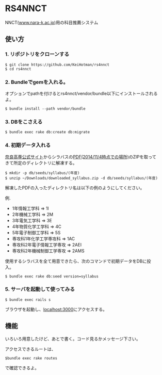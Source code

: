 # RS4NNCT

NNCT(www.nara-k.ac.jp)用の科目推薦システム

## 使い方

### 1. リポジトリをクローンする

    $ git clone https://github.com/KeiHotman/rs4nnct
    $ cd rs4nnct

### 2. Bundleでgemを入れる。

オプションでpathを付けるとrs4nnct/vendor/bundle以下にインストールされるよ。

    $ bundle install --path vendor/bundle

### 3. DBをこさえる

    $ bundle exec rake db:create db:migrate

### 4. 初期データ入れる

[奈良高専公式サイト](http://www.nara-k.ac.jp/)からシラバスの[PDF(2014/11/4時点での場所)](http://www.nara-k.ac.jp/education/2011/05/)のZIPを取ってきて所定のディレクトリに解凍する。


    $ mkdir -p db/seeds/syllabus/(年度)
    $ unzip ~/Downloads/downloaded_syllabus.zip -d db/seeds/syllabus/(年度)

解凍したPDFの入ったディレクトリ名は以下の例のようにしてください。

例.
* 1年情報工学科 => 1I
* 2年機械工学科 => 2M
* 3年電気工学科 => 3E
* 4年物質化学工学科 => 4C
* 5年電子制御工学科 => 5S
* 専攻科1年化学工学専攻科 => 1AC
* 専攻科2年電子情報工学専攻 => 2AEI
* 専攻科2年機械制御工学専攻 => 2AMS

使用するシラバスを全て用意できたら、次のコマンドで初期データをDBに投入。

    $ bundle exec rake db:seed version=syllabus

### 5. サーバを起動して使ってみる

    $ bundle exec rails s

ブラウザを起動し、[localhost:3000](localhost:3000)にアクセスする。


## 機能

いろいろ用意したけど、あとで書く。コード見るかメッセージ下さい。

アクセスできるルートは、

    $bundle exec rake routes

で確認できるよ。



